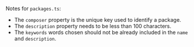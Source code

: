 Notes for `packages.ts`:
- The `composer` property is the unique key used to identify a package.
- The `description` property needs to be less than 100 characters.
- The `keywords` words chosen should not be already included in the `name` and `description`.
